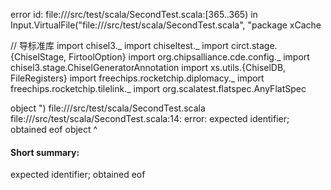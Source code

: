 error id: file://<WORKSPACE>/src/test/scala/SecondTest.scala:[365..365) in Input.VirtualFile("file://<WORKSPACE>/src/test/scala/SecondTest.scala", "package xCache

// 导标准库
import chisel3._
import chiseltest._
import circt.stage.{ChiselStage, FirtoolOption}
import org.chipsalliance.cde.config._
import chisel3.stage.ChiselGeneratorAnnotation
import xs.utils.{ChiselDB, FileRegisters}
import freechips.rocketchip.diplomacy._
import freechips.rocketchip.tilelink._
import org.scalatest.flatspec.AnyFlatSpec

object ")
file://<WORKSPACE>/src/test/scala/SecondTest.scala
file://<WORKSPACE>/src/test/scala/SecondTest.scala:14: error: expected identifier; obtained eof
object 
       ^
#### Short summary: 

expected identifier; obtained eof
